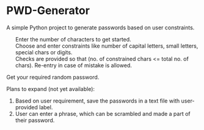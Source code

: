 # PWD-Generator
A simple Python project to generate passwords based on user constraints.

<ul>
  Enter the number of characters to get started.
  </br>Choose and enter constraints like number of capital letters, small letters, special chars or digits.
  </br>Checks are provided so that (no. of constrained chars <= total no. of chars). Re-entry in case of mistake is allowed.
</ul>
  
Get your required random password.

Plans to expand (not yet available):
1. Based on user requirement, save the passwords in a text file with user-provided label.
2. User can enter a phrase, which can be scrambled and made a part of their password.


